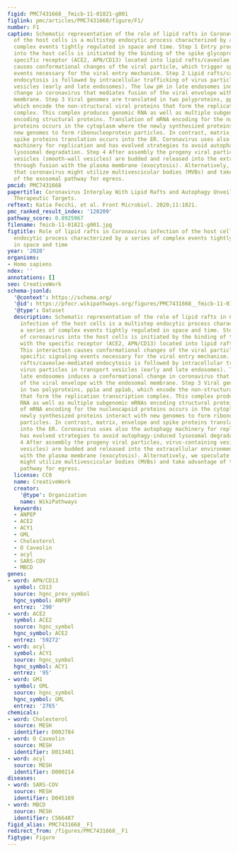 ```yaml
---
figid: PMC7431668__fmicb-11-01821-g001
figlink: pmc/articles/PMC7431668/figure/F1/
number: F1
caption: Schematic representation of the role of lipid rafts in Coronavirus infection
  of the host cells is a multistep endocytic process characterized by a series of
  complex events tightly regulated in space and time. Step 1 Entry process of coronavirus
  into the host cells is initiated by the binding of the spike glycoprotein with the
  specific receptor (ACE2, APN/CD13) located into lipid rafts/caveolae. This interaction
  causes conformational changes of the viral particle, which trigger specific signaling
  events necessary for the viral entry mechanism. Step 2 Lipid rafts/caveolae-mediated
  endocytosis is followed by intracellular trafficking of virus particles in transport
  vesicles (early and late endosomes). The low pH in late endosomes induces a conformational
  change in coronavirus that mediates fusion of the viral envelope with the endosomal
  membrane. Step 3 Viral genomes are translated in two polyproteins, pp1a and pp1ab,
  which encode the non-structural viral proteins that form the replication transcription
  complex. This complex produces genomic RNA as well as multiple subgenomic mRNAs
  encoding structural proteins. Translation of mRNA encoding for the nucleocapsid
  proteins occurs in the cytoplasm where the newly synthesized proteins interact with
  new genomes to form ribonucleoprotein particles. In contrast, matrix, envelope and
  spike proteins translation occurs into the ER. Coronavirus uses also the autophagy
  machinery for replication and has evolved strategies to avoid autophagy-induced
  lysosomal degradation. Step 4 After assembly the progeny viral particles, virus-containing
  vesicles (smooth-wall vesicles) are budded and released into the extracellular environment
  through fusion with the plasma membrane (exocytosis). Alternatively, we speculate
  that coronavirus might utilize multivescicular bodies (MVBs) and take advantage
  of the exosomal pathway for egress.
pmcid: PMC7431668
papertitle: Coronavirus Interplay With Lipid Rafts and Autophagy Unveils Promising
  Therapeutic Targets.
reftext: Katia Fecchi, et al. Front Microbiol. 2020;11:1821.
pmc_ranked_result_index: '120209'
pathway_score: 0.8925967
filename: fmicb-11-01821-g001.jpg
figtitle: Role of lipid rafts in Coronavirus infection of the host cells is a multistep
  endocytic process characterized by a series of complex events tightly regulated
  in space and time
year: '2020'
organisms:
- Homo sapiens
ndex: ''
annotations: []
seo: CreativeWork
schema-jsonld:
  '@context': https://schema.org/
  '@id': https://pfocr.wikipathways.org/figures/PMC7431668__fmicb-11-01821-g001.html
  '@type': Dataset
  description: Schematic representation of the role of lipid rafts in Coronavirus
    infection of the host cells is a multistep endocytic process characterized by
    a series of complex events tightly regulated in space and time. Step 1 Entry process
    of coronavirus into the host cells is initiated by the binding of the spike glycoprotein
    with the specific receptor (ACE2, APN/CD13) located into lipid rafts/caveolae.
    This interaction causes conformational changes of the viral particle, which trigger
    specific signaling events necessary for the viral entry mechanism. Step 2 Lipid
    rafts/caveolae-mediated endocytosis is followed by intracellular trafficking of
    virus particles in transport vesicles (early and late endosomes). The low pH in
    late endosomes induces a conformational change in coronavirus that mediates fusion
    of the viral envelope with the endosomal membrane. Step 3 Viral genomes are translated
    in two polyproteins, pp1a and pp1ab, which encode the non-structural viral proteins
    that form the replication transcription complex. This complex produces genomic
    RNA as well as multiple subgenomic mRNAs encoding structural proteins. Translation
    of mRNA encoding for the nucleocapsid proteins occurs in the cytoplasm where the
    newly synthesized proteins interact with new genomes to form ribonucleoprotein
    particles. In contrast, matrix, envelope and spike proteins translation occurs
    into the ER. Coronavirus uses also the autophagy machinery for replication and
    has evolved strategies to avoid autophagy-induced lysosomal degradation. Step
    4 After assembly the progeny viral particles, virus-containing vesicles (smooth-wall
    vesicles) are budded and released into the extracellular environment through fusion
    with the plasma membrane (exocytosis). Alternatively, we speculate that coronavirus
    might utilize multivescicular bodies (MVBs) and take advantage of the exosomal
    pathway for egress.
  license: CC0
  name: CreativeWork
  creator:
    '@type': Organization
    name: WikiPathways
  keywords:
  - ANPEP
  - ACE2
  - ACY1
  - GML
  - Cholesterol
  - O Caveolin
  - acyl
  - SARS-COV
  - MBCD
genes:
- word: APN/CD13
  symbol: CD13
  source: hgnc_prev_symbol
  hgnc_symbol: ANPEP
  entrez: '290'
- word: ACE2
  symbol: ACE2
  source: hgnc_symbol
  hgnc_symbol: ACE2
  entrez: '59272'
- word: acyl
  symbol: ACY1
  source: hgnc_symbol
  hgnc_symbol: ACY1
  entrez: '95'
- word: GM1
  symbol: GML
  source: hgnc_symbol
  hgnc_symbol: GML
  entrez: '2765'
chemicals:
- word: Cholesterol
  source: MESH
  identifier: D002784
- word: O Caveolin
  source: MESH
  identifier: D013481
- word: acyl
  source: MESH
  identifier: D000214
diseases:
- word: SARS-COV
  source: MESH
  identifier: D045169
- word: MBCD
  source: MESH
  identifier: C566487
figid_alias: PMC7431668__F1
redirect_from: /figures/PMC7431668__F1
figtype: Figure
---
```

